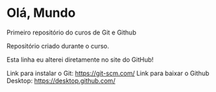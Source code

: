 # Olá, Mundo
Primeiro repositório do curos de Git e Github

Repositório criado durante o curso.

Esta linha eu alterei diretamente no site do GitHub!

Link para instalar o Git: https://git-scm.com/
Link para baixar o Github Desktop: https://desktop.github.com/ 